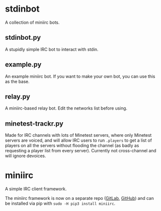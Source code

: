 # stdinbot

A collection of miniirc bots.

## stdinbot.py

A stupidly simple IRC bot to interact with stdin.

## example.py

An example miniirc bot. If you want to make your own bot, you can use this as
the base.

## relay.py

A miniirc-based relay bot. Edit the networks list before using.

## minetest-trackr.py

Made for IRC channels with lots of Minetest servers, where only Minetest servers
are voiced, and will allow IRC users to run `.players` to get a list of players
on all the servers without flooding the channel (as badly as requesting a player
list from every server). Currently not cross-channel and will ignore devoices.

# miniirc

A simple IRC client framework.

The miniirc framework is now on a separate repo
([GitLab](https://gitlab.com/luk3yx/miniirc),
[GitHub](https://github.com/luk3yx/miniirc))
and can be installed via pip
with `sudo -H pip3 install miniirc`.
